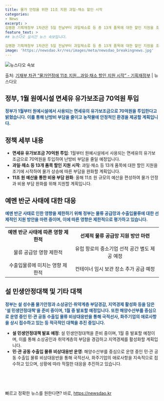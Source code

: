 ```yaml
---
title: 물가 안정을 위한 11조 지원 과일·채소 할인 시작
categories:
- News
excerpt: >
김병환 기획재정부 1차관은 5일 전날부터 과일채소류 등 총 13개 품목에 대한 할인 지원을 조기에 시작했다며…
feature_text: >
## 뉴스다오 실시간 뉴스 속보입니다.

김병환 기획재정부 1차관은 5일 전날부터 과일채소류 등 총 13개 품목에 대한 할인 지원을 조기에 시작했다며…
image: 'https://newsdao.kr/res/images/meta/newsdao_breakingnews.jpg'
---
```


![뉴스다오 속보](https://newsdao.kr/res/images/meta/newsdao_breakingnews.jpg)

<p>출처: <a href="https://newsdao.kr/2930" rel="dofollow">기재부 차관 “물가안정에 11조 지원…과일·채소 할인 지원 시작” - 기획재정부</a> | 뉴스다오</p>

<h2 data-ke-size="size16">정부, 1월 원예시설 면세유 유가보조금 70억원 투입</h2>
<p data-ke-size="size16"><b><span style="color: #1a5490;">정부가 1월부터 원예시설에서 사용되는 면세유의 유가보조금으로 70억원을 투입한다고 밝혔습니다. 이를 통해 난방비 부담을 줄이고 농작물에 안정적인 환경을 제공할 계획입니다.</span></b></p>
<h2 data-ke-size="size26">정책 세부 내용</h2>
<ul>
<li><b>면세유 유가보조금 70억원 투입</b>: 1월부터 원예시설에서 사용되는 면세유의 유가보조금으로 70억원을 투입하여 난방비 부담을 줄일 예정입니다.</li>
<li><b>과일·채소 등 13개 품목 할인 지원 시작</b>: 과일·채소 등 13개 품목에 대한 할인 지원을 조기에 시작하여 물가 상승에 따른 부담을 완화할 계획입니다.</li>
<li><b>11조 원 예산을 통한 비용 부담 완화</b>: 올해 11조 원 규모의 예산을 편성하여 물가 안정과 비용 부담 완화를 위해 지원할 계획입니다.</li>
</ul>
<h2 data-ke-size="size26">예멘 반군 사태에 대한 대응</h2>
<p data-ke-size="size16"><b><span style="color: #1a5490;">예멘 반군 사태로 인한 영향을 제한하기 위해 정부는 물류 공급망과 수출입물류에 대한 선제적인 지원 방안을 마련 중이며, 이에 따른 영향은 제한적으로 평가하고 있습니다.</span></b></p>
<table>
<tbody>
<tr>
<td style="text-align: center; height: 17px;"><b>예멘 반군 사태에 따른 영향 제한적</b></td>
<td style="text-align: center; height: 17px;"><b>선제적 물류 공급망 지원 방안 마련</b></td>
</tr>
<tr>
<td style="text-align: center; height: 17px;">물류 공급망 영향 제한적</td>
<td style="text-align: center; height: 17px;">유럽 항로의 중소기업 선적 공간 별도 제공 예정</td>
</tr>
<tr>
<td style="text-align: center; height: 17px;">수출입물류에 미치는 영향 제한적</td>
<td style="text-align: center; height: 17px;">컨테이너 임시 보관 장소 추가 공급 예정</td>
</tr>
</tbody>
</table>
<h2 data-ke-size="size26">설 민생안정대책 및 기타 대책</h2>
<p data-ke-size="size16"><b><span style="color: #1a5490;">정부는 설 성수품 물가안정과 소상공인·취약계층 부담경감, 지역경제 활성화 등을 담은 '설 민생안정대책'을 준비 중이며, 1월 중 발표할 예정입니다. 또한 해양수산부를 중심으로 운영 중인 민·관 공동 수출입 물류 비상대응반을 통해 국적선사, 화주기업의 애로사항을 상시 접수하고 있는 등 적극적인 대책을 추진 중입니다.</span></b></p>
<ul>
<li><b>설 민생안정대책 발표 예정</b>: 설 민생안정대책을 준비 중이며, 1월 중 발표할 예정이며, 이를 통해 소상공인과 취약계층의 부담을 경감하고 지역경제를 활성화할 계획입니다.</li>
<li><b>민·관 공동 수출입 물류 비상대응반 운영</b>: 해양수산부를 중심으로 운영 중인 민·관 공동 수출입 물류 비상대응반을 통해 국적선사, 화주기업의 애로사항을 지속적으로 접수하고 있으며, 상황에 따라 적절한 대응을 추진하고 있습니다.</li>
</ul>
<p data-ke-size="size16">&nbsp;</p>
<p data-ke-size="size16">&nbsp;</p> 

빠르고 정확한 뉴스를 원한다면? 바로, <a href="https://newsdao.kr" rel="dofollow">https://newsdao.kr</a>


    
